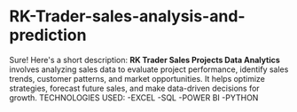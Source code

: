 # RK-Trader-sales-analysis-and-prediction
Sure! Here's a short description:  **RK Trader Sales Projects Data Analytics** involves analyzing sales data to evaluate project performance, identify sales trends, customer patterns, and market opportunities. It helps optimize strategies, forecast future sales, and make data-driven decisions for growth.
TECHNOLOGIES USED:
-EXCEL
-SQL
-POWER BI
-PYTHON

